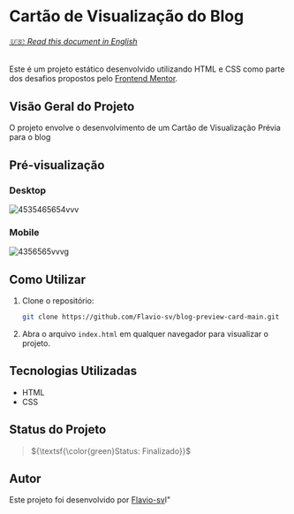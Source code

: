 # Cartão de Visualização do Blog

<h6> <a href="https://github.com/Flavio-sv/Blog-Preview-Card-Main/blob/main/README.md"> 🇺🇸: Read this document in English</a> </h6>

Este é um projeto estático desenvolvido utilizando HTML e CSS como parte dos desafios propostos pelo [Frontend Mentor](https://www.frontendmentor.io/).

## Visão Geral do Projeto

O projeto envolve o desenvolvimento de um Cartão de Visualização Prévia para o blog

## Pré-visualização

### Desktop

![4535465654vvv](https://github.com/Flavio-sv/blog-preview-card-main/assets/124817700/a177447e-43f1-4230-b58c-cd8acaa2de97)

### Mobile

![4356565vvvg](https://github.com/Flavio-sv/blog-preview-card-main/assets/124817700/1ce566ce-5fc2-4953-8bfd-f3ad3d23b676)

## Como Utilizar

1. Clone o repositório:

   ```bash
   git clone https://github.com/Flavio-sv/blog-preview-card-main.git
   ```

2. Abra o arquivo `index.html` em qualquer navegador para visualizar o projeto.

## Tecnologias Utilizadas

- HTML
- CSS

## Status do Projeto

> ${\textsf{\color{green}Status: Finalizado}}$

## Autor

Este projeto foi desenvolvido por [Flavio-sv](https://github.com/Flavio-sv)l"
